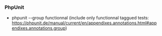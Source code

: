 ### PhpUnit

* phpunit --group functionnal (include only functionnal taggued tests: https://phpunit.de/manual/current/en/appendixes.annotations.html#appendixes.annotations.group)
